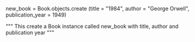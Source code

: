 new_book = Book.objects.create (title = "1984", author = "George Orwell", publication_year = 1949)


"""
This create a Book instance called new_book with title, author and publication year
"""